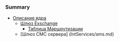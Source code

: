 ### Summary

* [Описание ядра](IntServices/SMX.md)
  * [Шлюз Exschange](IntServices/msxch.md)
    * [Таблица Маршрутизации](IntServices/msxch/msxchParam.md)
  * [Шлюз СМС сервера] (IntServices/sms.md)

